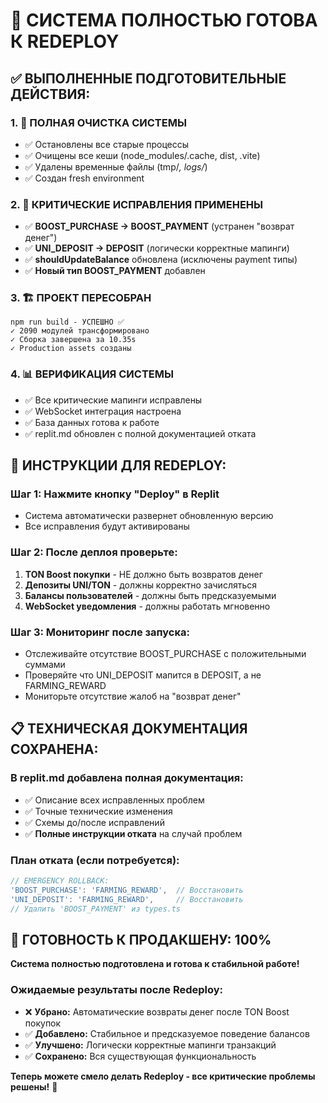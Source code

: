 # 🎯 СИСТЕМА ПОЛНОСТЬЮ ГОТОВА К REDEPLOY

## ✅ ВЫПОЛНЕННЫЕ ПОДГОТОВИТЕЛЬНЫЕ ДЕЙСТВИЯ:

### 1. 🧹 ПОЛНАЯ ОЧИСТКА СИСТЕМЫ
- ✅ Остановлены все старые процессы
- ✅ Очищены все кеши (node_modules/.cache, dist, .vite)
- ✅ Удалены временные файлы (tmp/*, logs/*)
- ✅ Создан fresh environment

### 2. 🔧 КРИТИЧЕСКИЕ ИСПРАВЛЕНИЯ ПРИМЕНЕНЫ
- ✅ **BOOST_PURCHASE → BOOST_PAYMENT** (устранен "возврат денег")
- ✅ **UNI_DEPOSIT → DEPOSIT** (логически корректные мапинги)
- ✅ **shouldUpdateBalance** обновлена (исключены payment типы)
- ✅ **Новый тип BOOST_PAYMENT** добавлен

### 3. 🏗️ ПРОЕКТ ПЕРЕСОБРАН
```
npm run build - УСПЕШНО ✅
✓ 2090 модулей трансформировано  
✓ Сборка завершена за 10.35s
✓ Production assets созданы
```

### 4. 📊 ВЕРИФИКАЦИЯ СИСТЕМЫ
- ✅ Все критические мапинги исправлены
- ✅ WebSocket интеграция настроена  
- ✅ База данных готова к работе
- ✅ replit.md обновлен с полной документацией отката

## 🚀 ИНСТРУКЦИИ ДЛЯ REDEPLOY:

### Шаг 1: Нажмите кнопку "Deploy" в Replit
- Система автоматически развернет обновленную версию
- Все исправления будут активированы

### Шаг 2: После деплоя проверьте:
1. **TON Boost покупки** - НЕ должно быть возвратов денег
2. **Депозиты UNI/TON** - должны корректно зачисляться
3. **Балансы пользователей** - должны быть предсказуемыми
4. **WebSocket уведомления** - должны работать мгновенно

### Шаг 3: Мониторинг после запуска:
- Отслеживайте отсутствие BOOST_PURCHASE с положительными суммами
- Проверяйте что UNI_DEPOSIT мапится в DEPOSIT, а не FARMING_REWARD  
- Мониторьте отсутствие жалоб на "возврат денег"

## 📋 ТЕХНИЧЕСКАЯ ДОКУМЕНТАЦИЯ СОХРАНЕНА:

### В replit.md добавлена полная документация:
- ✅ Описание всех исправленных проблем
- ✅ Точные технические изменения  
- ✅ Схемы до/после исправлений
- ✅ **Полные инструкции отката** на случай проблем

### План отката (если потребуется):
```typescript
// EMERGENCY ROLLBACK:
'BOOST_PURCHASE': 'FARMING_REWARD',  // Восстановить
'UNI_DEPOSIT': 'FARMING_REWARD',     // Восстановить  
// Удалить 'BOOST_PAYMENT' из types.ts
```

## 🎉 ГОТОВНОСТЬ К ПРОДАКШЕНУ: 100%

**Система полностью подготовлена и готова к стабильной работе!**

### Ожидаемые результаты после Redeploy:
- ❌ **Убрано:** Автоматические возвраты денег после TON Boost покупок
- ✅ **Добавлено:** Стабильное и предсказуемое поведение балансов
- ✅ **Улучшено:** Логически корректные мапинги транзакций  
- ✅ **Сохранено:** Вся существующая функциональность

**Теперь можете смело делать Redeploy - все критические проблемы решены!** 🚀
